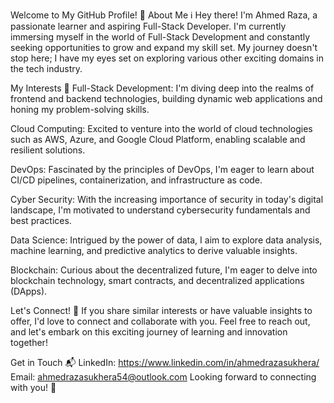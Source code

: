 Welcome to My GitHub Profile! 👋
About Me ℹ️
Hey there! I'm Ahmed Raza, a passionate learner and aspiring Full-Stack Developer. I'm currently immersing myself in the world of Full-Stack Development and constantly seeking opportunities to grow and expand my skill set. My journey doesn't stop here; I have my eyes set on exploring various other exciting domains in the tech industry.

My Interests 🌟
Full-Stack Development: I'm diving deep into the realms of frontend and backend technologies, building dynamic web applications and honing my problem-solving skills.

Cloud Computing: Excited to venture into the world of cloud technologies such as AWS, Azure, and Google Cloud Platform, enabling scalable and resilient solutions.

DevOps: Fascinated by the principles of DevOps, I'm eager to learn about CI/CD pipelines, containerization, and infrastructure as code.

Cyber Security: With the increasing importance of security in today's digital landscape, I'm motivated to understand cybersecurity fundamentals and best practices.

Data Science: Intrigued by the power of data, I aim to explore data analysis, machine learning, and predictive analytics to derive valuable insights.

Blockchain: Curious about the decentralized future, I'm eager to delve into blockchain technology, smart contracts, and decentralized applications (DApps).

Let's Connect! 🤝
If you share similar interests or have valuable insights to offer, I'd love to connect and collaborate with you. Feel free to reach out, and let's embark on this exciting journey of learning and innovation together!

Get in Touch 📬
LinkedIn: https://www.linkedin.com/in/ahmedrazasukhera/
Email: ahmedrazasukhera54@outlook.com
Looking forward to connecting with you! 🚀
